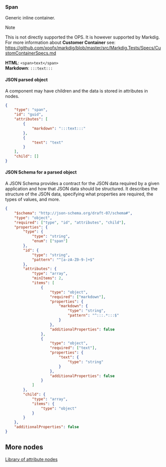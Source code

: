 ### Span

Generic inline container.

> [!NOTE] 
> This is not directly supported the OPS. It is however supported by
> Markdig. For more information about **Customer Container** see:
> https://github.com/xoofx/markdig/blob/master/src/Markdig.Tests/Specs/CustomContainerSpecs.md

**HTML**: `<span>text</span>`  
**Markdown**: `:::text:::`

#### JSON parsed object

A component may have children and the data is stored in attributes in nodes.

```json
{
    "type": "span",
    "id": "guid",
    "attributes": [
        {
            "markdown": ":::text:::"
        },
        {
            "text": "text"
        }
    ],
    "child": []
}

```

#### JSON Schema for a parsed object

A JSON Schema provides a contract for the JSON data required by a given application and how that JSON data should be structured. It describes the structure of the JSON data, specifying what properties are required, the types of values, and more.

```json
{
    "$schema": "http://json-schema.org/draft-07/schema#",
    "type": "object",
    "required": ["type", "id", "attributes", "child"],
    "properties": {
        "type": {
            "type": "string",
            "enum": ["span"]
        },
        "id": {
            "type": "string",
            "pattern": "^[a-zA-Z0-9-]+$"
        },
        "attributes": {
            "type": "array",
            "minItems": 2,
            "items": [
                {
                    "type": "object",
                    "required": ["markdown"],
                    "properties": {
                        "markdown": {
                            "type": "string",
                            "pattern": "^:::.*:::$"
                        }
                    },
                    "additionalProperties": false
                },
                {
                    "type": "object",
                    "required": ["text"],
                    "properties": {
                        "text": {
                            "type": "string"
                        }
                    },
                    "additionalProperties": false
                }
            ]
        },
        "child": {
            "type": "array",
            "items": {
                "type": "object"
            }
        }
    },
    "additionalProperties": false
}

```

## More nodes

[Library of attribute nodes](document-object-model.md#library-of-attribute-nodes)
